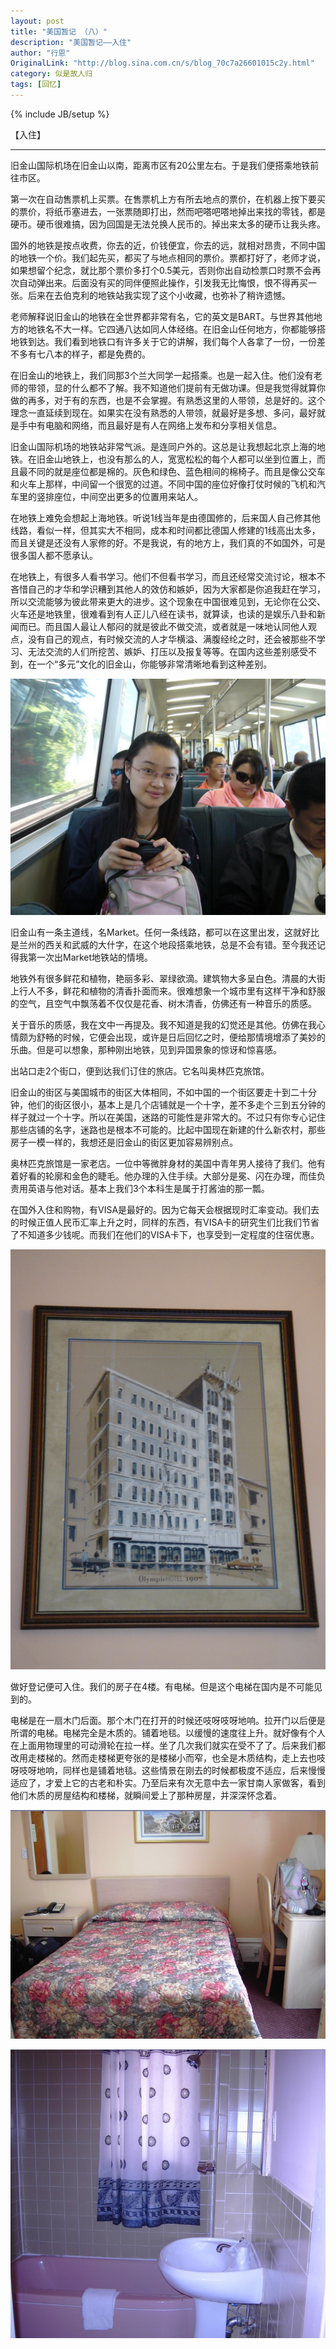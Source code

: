 ```yaml
---
layout: post
title: "美国暂记 （八）"
description: "美国暂记——入住"
author: "行恩"
OriginalLink: "http://blog.sina.com.cn/s/blog_70c7a26601015c2y.html"
category: 似是故人归
tags: [回忆]
---
```

{% include JB/setup %}

【入住】

--------------------------------------------------------------------------------

旧金山国际机场在旧金山以南，距离市区有20公里左右。于是我们便搭乘地铁前往市区。

第一次在自动售票机上买票。在售票机上方有所去地点的票价，在机器上按下要买的票价，将纸币塞进去，一张票随即打出，然而吧嗒吧嗒地掉出来找的零钱，都是硬币。硬币很难搞，因为回国是无法兑换人民币的。掉出来太多的硬币让我头疼。

国外的地铁是按点收费，你去的近，价钱便宜，你去的远，就相对昂贵，不同中国的地铁一个价。我们起先买，都买了与地点相同的票价。票都打好了，老师才说，如果想留个纪念，就比那个票价多打个0.5美元，否则你出自动检票口时票不会再次自动弹出来。后面没有买的同伴便照此操作，引发我无比悔恨，恨不得再买一张。后来在去伯克利的地铁站我实现了这个小收藏，也弥补了稍许遗憾。

老师解释说旧金山的地铁在全世界都非常有名，它的英文是BART。与世界其他地方的地铁名不大一样。它四通八达如同人体经络。在旧金山任何地方，你都能够搭地铁到达。我们看到地铁口有许多关于它的讲解，我们每个人各拿了一份，一份差不多有七八本的样子，都是免费的。

在旧金山的地铁上，我们同那3个兰大同学一起搭乘。也是一起入住。他们没有老师的带领，显的什么都不了解。我不知道他们提前有无做功课。但是我觉得就算你做的再多，对于有的东西，也是不会掌握。有熟悉这里的人带领，总是好的。这个理念一直延续到现在。如果实在没有熟悉的人带领，就最好是多想、多问，最好就是手中有电脑和网络，而且最好是有人在网络上发布和分享相关信息。

旧金山国际机场的地铁站非常气派。是连同户外的。这总是让我想起北京上海的地铁。在旧金山地铁上，也没有那么的人，宽宽松松的每个人都可以坐到位置上，而且最不同的就是座位都是棉的。灰色和绿色、蓝色相间的棉椅子。而且是像公交车和火车上那样，中间留一个很宽的过道。不同中国的座位好像打仗时候的飞机和汽车里的竖排座位，中间空出更多的位置用来站人。

在地铁上难免会想起上海地铁。听说1线当年是由德国修的，后来国人自己修其他线路，看似一样，但其实大不相同，成本和时间都比德国人修建的1线高出太多，而且关键是还没有人家修的好。不是我说，有的地方上，我们真的不如国外，可是很多国人都不愿承认。

在地铁上，有很多人看书学习。他们不但看书学习，而且还经常交流讨论，根本不吝惜自己的才华和学识糟到其他人的效仿和嫉妒，因为大家都是你追我赶在学习，所以交流能够为彼此带来更大的进步。这个现象在中国很难见到，无论你在公交、火车还是地铁里，很难看到有人正儿八经在读书，就算读，也读的是娱乐八卦和新闻而已。而且国人最让人郁闷的就是彼此不做交流，或者就是一味地认同他人观点，没有自己的观点，有时候交流的人才华横溢、满腹经纶之时，还会被那些不学习、无法交流的人们所挖苦、嫉妒、打压以及报复等等。在国内这些差别感受不到，在一个“多元”文化的旧金山，你能够非常清晰地看到这种差别。


![美国地铁内。图中女子便是佳。](/image/american-suspense/P1010090.JPG)


旧金山有一条主道线，名Market。任何一条线路，都可以在这里出发，这就好比是兰州的西关和武威的大什字，在这个地段搭乘地铁，总是不会有错。至今我还记得我第一次出Market地铁站的情境。

地铁外有很多鲜花和植物，艳丽多彩、翠绿欲滴。建筑物大多呈白色。清晨的大街上行人不多，鲜花和植物的清香扑面而来。很难想象一个城市里有这样干净和舒服的空气，且空气中飘荡着不仅仅是花香、树木清香，仿佛还有一种音乐的质感。

关于音乐的质感，我在文中一再提及。我不知道是我的幻觉还是其他。仿佛在我心情颇为舒畅的时候，它便会出现，或许是日后回忆之时，便给那情境增添了美妙的乐曲。但是可以想象，那种刚出地铁，见到异国景象的惊讶和惊喜感。

出站口走2个街口，便到达我们订住的旅店。它名叫奥林匹克旅馆。

旧金山的街区与美国城市的街区大体相同，不如中国的一个街区要走十到二十分钟，他们的街区很小，基本上是几个店铺就是一个十字，差不多走个三到五分钟的样子就过一个十字。所以在美国，迷路的可能性是非常大的。不过只有你专心记住那些店铺的名字，迷路也是根本不可能的。比起中国现在新建的什么新农村，那些房子一模一样的，我想还是旧金山的街区更加容易辨别点。

奥林匹克旅馆是一家老店。一位中等微胖身材的美国中青年男人接待了我们。他有着好看的轮廓和金色的睫毛。他办理的入住手续。大部分是冕、闪在办理，而佳负责用英语与他对话。基本上我们3个本科生是属于打酱油的那一瓢。

在国外入住和购物，有VISA是最好的。因为它每天会根据现时汇率变动。我们去的时候正值人民币汇率上升之时，同样的东西，有VISA卡的研究生们比我们节省了不知道多少钱呢。而我们在他们的VISA卡下，也享受到一定程度的住宿优惠。

 


![入住的奥林匹克旅馆进门大厅墙上的相框。照片上写着奥林匹克旅馆，1907的字样。](/image/american-suspense/DSC03337.JPG)

做好登记便可入住。我们的房子在4楼。有电梯。但是这个电梯在国内是不可能见到的。

电梯是在一扇木门后面。那个木门在打开的时候还吱呀吱呀地响。拉开门以后便是所谓的电梯。电梯完全是木质的。铺着地毯。以缓慢的速度往上升。就好像有个人在上面用物理里的可动滑轮在拉一样。坐了几次我们就实在受不了了。后来我们都改用走楼梯的。然而走楼梯更夸张的是楼梯小而窄，也全是木质结构，走上去也吱呀吱呀地响，同样也是铺着地毯。这些情景在刚去的时候都极度不适应，后来慢慢适应了，才爱上它的古老和朴实。乃至后来有次无意中去一家甘南人家做客，看到他们木质的房屋结构和楼梯，就瞬间爱上了那种房屋，并深深怀念着。


![入住的房间略览。](/image/american-suspense/15615615316545.JPG)

![入住的房间略览。](/image/american-suspense/165165163489.JPG)
